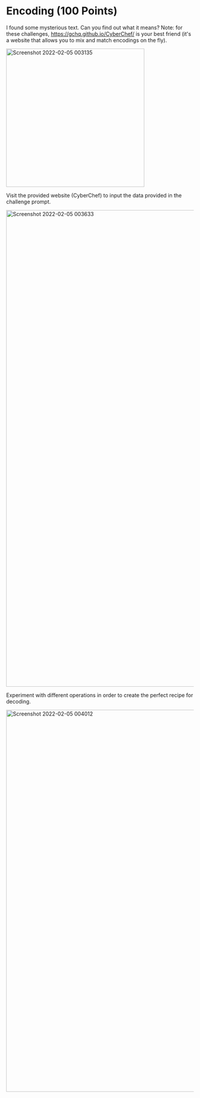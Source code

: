 # Encoding (100 Points)
I found some mysterious text. Can you find out what it means? Note: for these challenges, https://gchq.github.io/CyberChef/ is your best friend (it's a website that allows you to mix and match encodings on the fly).

<img width="371" alt="Screenshot 2022-02-05 003135" src="https://user-images.githubusercontent.com/99063625/152631455-6dba1dc9-8c8e-442d-ac75-15c2b405244e.png">

Visit the provided website (CyberChef) to input the data provided in the challenge prompt.

<img width="1278" alt="Screenshot 2022-02-05 003633" src="https://user-images.githubusercontent.com/99063625/152631588-6219fcd7-5b94-45e0-8cf9-a58de89c879a.png">

Experiment with different operations in order to create the perfect recipe for decoding.

<img width="1024" alt="Screenshot 2022-02-05 004012" src="https://user-images.githubusercontent.com/99063625/152631710-5a14b0fe-e89e-4e11-9709-d1956f4af86a.png">
